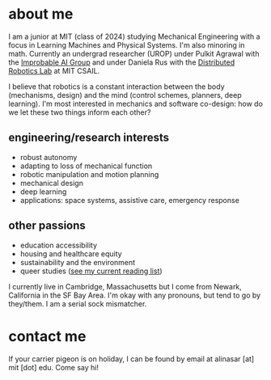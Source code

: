 <link rel="shortcut icon" type="image/x-icon" href="favicon.ico">

# about me

I am a junior at MIT (class of 2024) studying Mechanical Engineering with a focus in Learning Machines and Physical Systems. I'm also minoring in math. Currently an undergrad researcher (UROP) under Pulkit Agrawal with the [Improbable AI Group](https://people.csail.mit.edu/pulkitag/) and under Daniela Rus with the [Distributed Robotics Lab](https://www.csail.mit.edu/research/distributed-robotics-laboratory) at MIT CSAIL.

I believe that robotics is a constant interaction between the body (mechanisms, design) and the mind (control schemes, planners, deep learning). I'm most interested in mechanics and software co-design: how do we let these two things inform each other?

## engineering/research interests
- robust autonomy
- adapting to loss of mechanical function
- robotic manipulation and motion planning
- mechanical design
- deep learning
- applications: space systems, assistive care, emergency response

## other passions
- education accessibility
- housing and healthcare equity
- sustainability and the environment
- queer studies ([see my current reading list](https://bpl.bibliocommons.com/list/share/1900259209_alinasarmiento/1900265989_queer_literature))

I currently live in Cambridge, Massachusetts but I come from Newark, California in the SF Bay Area. I'm okay with any pronouns, but tend to go by they/them. I am a serial sock mismatcher.

# contact me
If your carrier pigeon is on holiday, I can be found by email at alinasar [at] mit [dot] edu. Come say hi!
